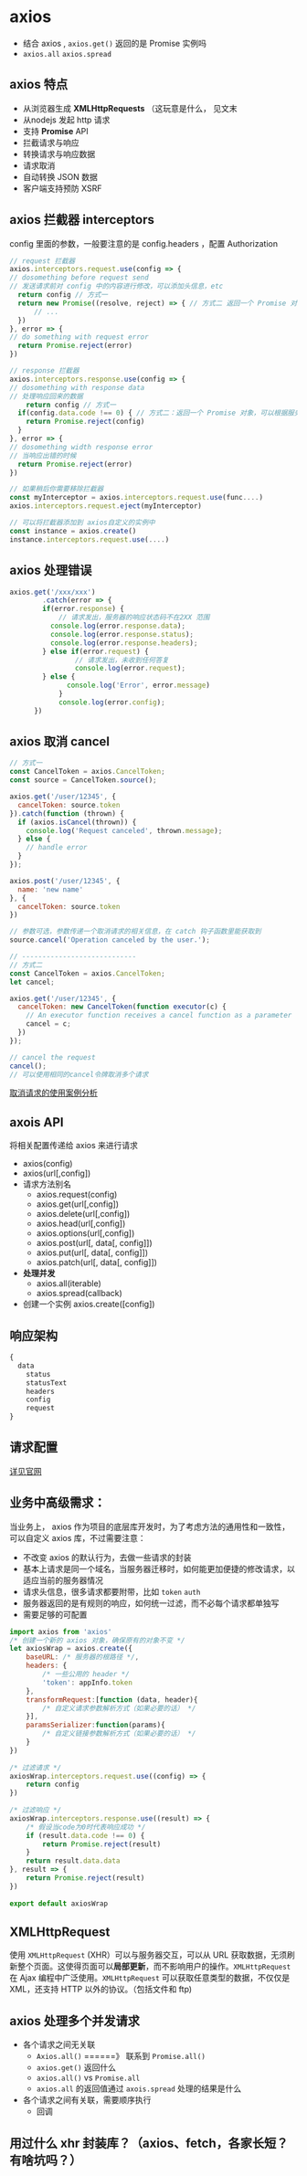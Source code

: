 # axios 

- 结合 axios , `axios.get()` 返回的是 Promise 实例吗
- `axios.all` `axios.spread`
## axios 特点
- 从浏览器生成 **XMLHttpRequests** （这玩意是什么， 见文末
- 从nodejs 发起 http 请求
- 支持 **Promise** API
- 拦截请求与响应
- 转换请求与响应数据
- 请求取消
- 自动转换 JSON 数据
- 客户端支持预防 XSRF

## axios 拦截器 interceptors
config 里面的参数，一般要注意的是 config.headers ，配置 Authorization
```js
// request 拦截器
axios.interceptors.request.use(config => {
// dosomething before request send 
// 发送请求前对 config 中的内容进行修改，可以添加头信息，etc
  return config // 方式一
  return new Promise((resolve, reject) => { // 方式二 返回一个 Promise 对象
	  // ...
  }) 
}, error => {
// do something with request error
  return Promise.reject(error)
})

// response 拦截器
axios.interceptors.response.use(config => {
// dosomething with response data 
// 处理响应回来的数据
	return config // 方式一
  if(config.data.code !== 0) { // 方式二：返回一个 Promise 对象，可以根据服务器返回的错误码进行判断
    return Promise.reject(config)
  }
}, error => {
// dosomething width response error 
// 当响应出错的时候
  return Promise.reject(error)
})

// 如果稍后你需要移除拦截器
const myInterceptor = axios.interceptors.request.use(func....)
axios.interceptors.request.eject(myInterceptor)

// 可以将拦截器添加到 axios自定义的实例中
const instance = axios.create()
instance.interceptors.request.use(....)
```

## axios 处理错误
```js
axios.get('/xxx/xxx')
    	.catch(error => {
        if(error.response) {
    		// 请求发出，服务器的响应状态码不在2XX 范围
          console.log(error.response.data);
          console.log(error.response.status);
          console.log(error.response.headers);
        } else if(error.request) {
    			// 请求发出，未收到任何答复
    			console.log(error.request);
        } else {
    		  console.log('Error', error.message)
    		}
    		console.log(error.config);
      })
```

## axios 取消 cancel

```js
// 方式一
const CancelToken = axios.CancelToken;
const source = CancelToken.source();

axios.get('/user/12345', {
  cancelToken: source.token
}).catch(function (thrown) {
  if (axios.isCancel(thrown)) {
    console.log('Request canceled', thrown.message);
  } else {
    // handle error
  }
});

axios.post('/user/12345', {
  name: 'new name'
}, {
  cancelToken: source.token
})

// 参数可选，参数传递一个取消请求的相关信息，在 catch 钩子函数里能获取到
source.cancel('Operation canceled by the user.');

// ----------------------------
// 方式二
const CancelToken = axios.CancelToken;
let cancel;

axios.get('/user/12345', {
  cancelToken: new CancelToken(function executor(c) {
    // An executor function receives a cancel function as a parameter
    cancel = c;
  })
});

// cancel the request
cancel();
// 可以使用相同的cancel令牌取消多个请求
```
[取消请求的使用案例分析](https://github.com/ohhoney1/notes/issues/3)

## axois API

将相关配置传递给 axios 来进行请求

- axios(config)
- axios(url[,config])
- 请求方法别名
    - axios.request(config)
    - axios.get(url[,config])
    - axios.delete(url[,config])
    - axios.head(url[,config])
    - axios.options(url[,config])
    - axios.post(url[, data[, config]])
    - axios.put(url[, data[, config]])
    - axios.patch(url[, data[, config]])
- **处理并发**
    - axios.all(iterable)
    - axios.spread(callback)
- 创建一个实例
    axios.create([config])

## 响应架构
```js
{
  data
	status
	statusText
	headers
	config
	request
}
```

## 请求配置
[详见官网](https://github.com/axios/axios)

## 业务中高级需求：
当业务上， axios 作为项目的底层库开发时，为了考虑方法的通用性和一致性，可以自定义 axios 库，不过需要注意：
- 不改变 axios 的默认行为，去做一些请求的封装
- 基本上请求是同一个域名，当服务器迁移时，如何能更加便捷的修改请求，以适应当前的服务器情况
- 请求头信息，很多请求都要附带，比如 `token`  `auth`
- 服务器返回的是有规则的响应，如何统一过滤，而不必每个请求都单独写
- 需要足够的可配置

```js
import axios from 'axios'
/* 创建一个新的 axios 对象，确保原有的对象不变 */
let axiosWrap = axios.create({
    baseURL: /* 服务器的根路径 */,
    headers: {
        /* 一些公用的 header */
        'token': appInfo.token
    },
    transformRequest:[function (data, header){
        /* 自定义请求参数解析方式（如果必要的话） */
    }],
    paramsSerializer:function(params){
        /* 自定义链接参数解析方式（如果必要的话） */
    }
})
  
/* 过滤请求 */
axiosWrap.interceptors.request.use((config) => {
    return config
})
  
/* 过滤响应 */
axiosWrap.interceptors.response.use((result) => {
    /* 假设当code为0时代表响应成功 */
    if (result.data.code !== 0) {
        return Promise.reject(result)
    }
    return result.data.data
}, result => {
    return Promise.reject(result)
})
  
export default axiosWrap
```

## XMLHttpRequest
使用 `XMLHttpRequest` (XHR）可以与服务器交互，可以从 URL 获取数据，无须刷新整个页面。这使得页面可以**局部更新**，而不影响用户的操作。`XMLHttpRequest` 在 Ajax 编程中广泛使用。`XMLHttpRequest` 可以获取任意类型的数据，不仅仅是 XML，还支持 HTTP 以外的协议。（包括文件和 ftp)

## axios 处理多个并发请求
- 各个请求之间无关联
    - `Axios.all()`   ======》 联系到 `Promise.all()`
    - `axios.get()` 返回什么
    - `axios.all()` vs `Promise.all`
    - `axios.all` 的返回值通过 `axois.spread` 处理的结果是什么
- 各个请求之间有关联，需要顺序执行
    - 回调


## 用过什么 xhr 封装库？（axios、fetch，各家长短？有啥坑吗？）
